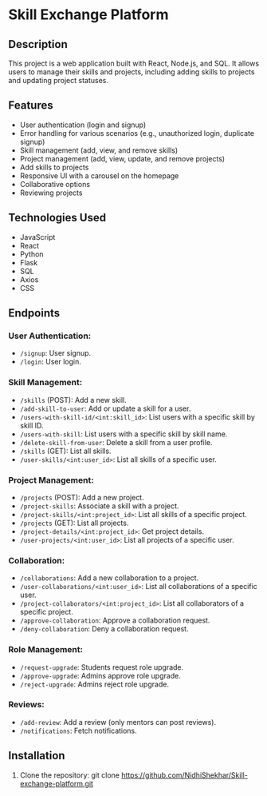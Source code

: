# Skill Exchange Platform

## Description
This project is a web application built with React, Node.js, and SQL. It allows users to manage their skills and projects, including adding skills to projects and updating project statuses.

## Features
- User authentication (login and signup)
- Error handling for various scenarios (e.g., unauthorized login, duplicate signup)
- Skill management (add, view, and remove skills)
- Project management (add, view, update, and remove projects)
- Add skills to projects
- Responsive UI with a carousel on the homepage
- Collaborative options
- Reviewing projects

## Technologies Used
- JavaScript
- React
- Python
- Flask
- SQL
- Axios
- CSS

## Endpoints

### User Authentication:
- `/signup`: User signup.
- `/login`: User login.

### Skill Management:
- `/skills` (POST): Add a new skill.
- `/add-skill-to-user`: Add or update a skill for a user.
- `/users-with-skill-id/<int:skill_id>`: List users with a specific skill by skill ID.
- `/users-with-skill`: List users with a specific skill by skill name.
- `/delete-skill-from-user`: Delete a skill from a user profile.
- `/skills` (GET): List all skills.
- `/user-skills/<int:user_id>`: List all skills of a specific user.

### Project Management:
- `/projects` (POST): Add a new project.
- `/project-skills`: Associate a skill with a project.
- `/project-skills/<int:project_id>`: List all skills of a specific project.
- `/projects` (GET): List all projects.
- `/project-details/<int:project_id>`: Get project details.
- `/user-projects/<int:user_id>`: List all projects of a specific user.

### Collaboration:
- `/collaborations`: Add a new collaboration to a project.
- `/user-collaborations/<int:user_id>`: List all collaborations of a specific user.
- `/project-collaborators/<int:project_id>`: List all collaborators of a specific project.
- `/approve-collaboration`: Approve a collaboration request.
- `/deny-collaboration`: Deny a collaboration request.

### Role Management:  
- `/request-upgrade`: Students request role upgrade.
- `/approve-upgrade`: Admins approve role upgrade.
- `/reject-upgrade`: Admins reject role upgrade.

### Reviews:  
- `/add-review`: Add a review (only mentors can post reviews).
- `/notifications`: Fetch notifications.

## Installation
1. Clone the repository:
   git clone https://github.com/NidhiShekhar/Skill-exchange-platform.git
